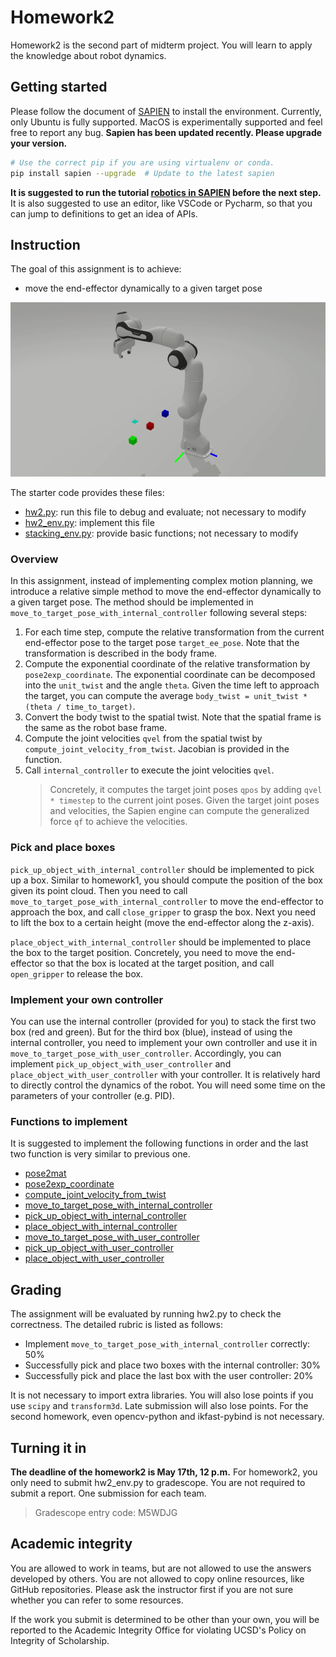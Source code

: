 # Homework2
Homework2 is the second part of midterm project. You will learn to apply the knowledge about robot dynamics.

## Getting started
Please follow the document of [SAPIEN](https://sapien.ucsd.edu/) to install the environment. Currently, only Ubuntu is fully supported. MacOS is experimentally supported and feel free to report any bug. **Sapien has been updated recently. Please upgrade your version.**
```bash
# Use the correct pip if you are using virtualenv or conda.
pip install sapien --upgrade  # Update to the latest sapien
```
**It is suggested to run the tutorial [robotics in SAPIEN](https://sapien.ucsd.edu/docs/tutorial/robotics/index.html) before the next step.**
It is also suggested to use an editor, like VSCode or Pycharm, so that you can jump to definitions to get an idea of APIs.

## Instruction
The goal of this assignment is to achieve:
- move the end-effector dynamically to a given target pose

![Demo](demo.gif)

The starter code provides these files:
- [hw2.py](homework2/hw2.py): run this file to debug and evaluate; not necessary to modify
- [hw2_env.py](homework2/env/hw2_env.py): implement this file
- [stacking_env.py](homework2/env/stacking_env.py): provide basic functions; not necessary to modify

### Overview
In this assignment, instead of implementing complex motion planning, we introduce a relative simple method to move the end-effector dynamically to a given target pose. The method should be implemented in `move_to_target_pose_with_internal_controller` following several steps:
1. For each time step, compute the relative transformation from the current end-effector pose to the target pose `target_ee_pose`. Note that the transformation is described in the body frame.
2. Compute the exponential coordinate of the relative transformation by `pose2exp_coordinate`. The exponential coordinate can be decomposed into the `unit_twist` and the angle `theta`. Given the time left to approach the target, you can compute the average `body_twist = unit_twist * (theta / time_to_target)`.
3. Convert the body twist to the spatial twist. Note that the spatial frame is the same as the robot base frame.
3. Compute the joint velocities `qvel` from the spatial twist by `compute_joint_velocity_from_twist`. Jacobian is provided in the function.
4. Call `internal_controller` to execute the joint velocities `qvel`.
    > Concretely, it computes the target joint poses `qpos` by adding `qvel * timestep` to the current joint poses. Given the target joint poses and velocities, the Sapien engine can compute the generalized force `qf` to achieve the velocities.

### Pick and place boxes
`pick_up_object_with_internal_controller` should be implemented to pick up a box. Similar to homework1, you should compute the position of the box given its point cloud. Then you need to call `move_to_target_pose_with_internal_controller` to move the end-effector to approach the box, and call `close_gripper` to grasp the box. Next you need to lift the box to a certain height (move the end-effector along the z-axis).

`place_object_with_internal_controller` should be implemented to place the box to the target position. Concretely, you need to move the end-effector so that the box is located at the target position, and call `open_gripper` to release the box.

### Implement your own controller
You can use the internal controller (provided for you) to stack the first two box (red and green). But for the third box (blue), instead of using the internal controller, you need to implement your own controller and use it in `move_to_target_pose_with_user_controller`. Accordingly, you can implement `pick_up_object_with_user_controller` and `place_object_with_user_controller` with your controller.
It is relatively hard to directly control the dynamics of the robot. You will need some time on the parameters of your controller (e.g. PID).

### Functions to implement
It is suggested to implement the following functions in order and the last two function is very similar to previous one.
- [pose2mat](homework2/env/hw2_env.py#L200)
- [pose2exp_coordinate](homework2/env/hw2_env.py#L220)
- [compute_joint_velocity_from_twist](homework2/env/hw2_env.py#L237)
- [move_to_target_pose_with_internal_controller](homework2/env/hw2_env.py#L264)
- [pick_up_object_with_internal_controller](homework2/env/hw2_env.py#L288)
- [place_object_with_internal_controller](homework2/env/hw2_env.py#L305)
- [move_to_target_pose_with_user_controller](homework2/env/hw2_env.py#L322)
- [pick_up_object_with_user_controller](homework2/env/hw2_env.py#L360)
- [place_object_with_user_controller](homework2/env/hw2_env.py#L377)

## Grading
The assignment will be evaluated by running hw2.py to check the correctness.
The detailed rubric is listed as follows:
- Implement `move_to_target_pose_with_internal_controller` correctly: 50%
- Successfully pick and place two boxes with the internal controller: 30%
- Successfully pick and place the last box with the user controller: 20%

It is not necessary to import extra libraries. You will also lose points if you use `scipy` and `transform3d`. Late submission will also lose points.
For the second homework, even opencv-python and ikfast-pybind is not necessary.

## Turning it in
**The deadline of the homework2 is May 17th, 12 p.m.**
For homework2, you only need to submit hw2_env.py to gradescope. You are not required to submit a report. One submission for each team.
> Gradescope entry code: M5WDJG

## Academic integrity
You are allowed to work in teams, but are not allowed to use the answers developed by others. You are not allowed to copy online resources, like GitHub repositories. Please ask the instructor first if you are not sure whether you can refer to some resources.

If the work you submit is determined to be other than your own, you will be reported to the Academic Integrity Office for violating UCSD's Policy on Integrity of Scholarship.

